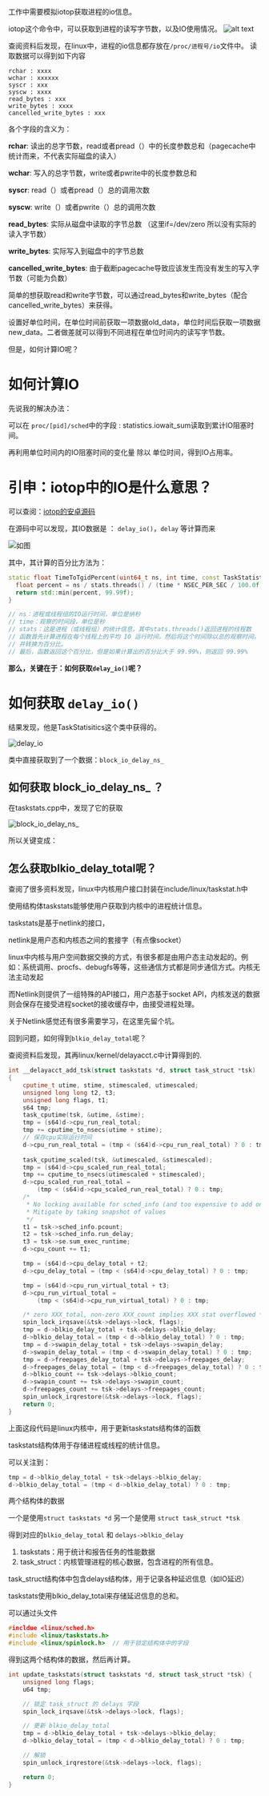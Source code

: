 工作中需要模拟iotop获取进程的io信息。

iotop这个命令中，可以获取到进程的读写字节数，以及IO使用情况。
![alt text](../../pic/2024-8-1.png)

查阅资料后发现，在linux中，进程的io信息都存放在`/proc/进程号/io`文件中。
读取数据可以得到如下内容
```shell
rchar : xxxx
wchar : xxxxxx
syscr : xxx
syscw : xxxx
read_bytes : xxx
write_bytes : xxxx
cancelled_write_bytes : xxx
```

各个字段的含义为：

**rchar**:  读出的总字节数，read或者pread（）中的长度参数总和（pagecache中统计而来，不代表实际磁盘的读入）

**wchar**: 写入的总字节数，write或者pwrite中的长度参数总和

**syscr**:  read（）或者pread（）总的调用次数

**syscw**: write（）或者pwrite（）总的调用次数

**read_bytes**: 实际从磁盘中读取的字节总数   （这里if=/dev/zero 所以没有实际的读入字节数）

**write_bytes**: 实际写入到磁盘中的字节总数

**cancelled_write_bytes**: 由于截断pagecache导致应该发生而没有发生的写入字节数（可能为负数）

简单的想获取read和write字节数，可以通过read_bytes和write_bytes（配合cancelled_write_bytes）来获得。

设置好单位时间，在单位时间前获取一项数据old_data，单位时间后获取一项数据new_data。二者做差就可以得到不同进程在单位时间内的读写字节数。

但是，如何计算IO呢？

# 如何计算IO
先说我的解决办法：

可以在 `proc/[pid]/sched`中的字段 : statistics.iowait_sum读取到累计IO阻塞时间。

再利用单位时间内的IO阻塞时间的变化量 除以 单位时间，得到IO占用率。

# 引申：iotop中的IO是什么意思？

可以查阅：[iotop的安卓源码](http://androidxref.com/9.0.0_r3/xref/system/extras/iotop/iotop.cpp#make_sorter)

在源码中可以发现，其IO数据是 ： `delay_io()`，`delay` 等计算而来

![如图](../../pic/2024-08-01_10-35-41.png)

其中，其计算的百分比方法为：

```cpp
static float TimeToTgidPercent(uint64_t ns, int time, const TaskStatistics& stats) {
  float percent = ns / stats.threads() / (time * NSEC_PER_SEC / 100.0f);
  return std::min(percent, 99.99f);
}

// ns：进程或线程组的IO运行时间，单位是纳秒
// time：观察的时间段，单位是秒
// stats：这是进程（或线程组）的统计信息，其中stats.threads()返回进程的线程数
// 函数首先计算进程在每个线程上的平均 IO 运行时间，然后将这个时间除以总的观察时间，
// 并转换为百分比。
// 最后，函数返回这个百分比，但是如果计算出的百分比大于 99.99%，则返回 99.99%
```

**那么，关键在于：如何获取`delay_io()`呢？**

# 如何获取 `delay_io()`

结果发现，他是TaskStatisitics这个类中获得的。

![delay_io](../../pic/jev_2024-08-01_10-39-00.png)

类中直接获取到了一个数据：`block_io_delay_ns_`

## 如何获取 block_io_delay_ns_ ？

在taskstats.cpp中，发现了它的获取

![block_io_delay_ns_](../../pic/jev_2024-08-01_10-43-07.png)

所以关键变成：

## 怎么获取blkio_delay_total呢？

查阅了很多资料发现，linux中内核用户接口封装在include/linux/taskstat.h中

使用结构体taskstats能够使用户获取到内核中的进程统计信息。

taskstats是基于netlink的接口，

netlink是用户态和内核态之间的套接字（有点像socket）

linux中内核与用户空间数据交换的方式，有很多都是由用户态主动发起的。例如：系统调用、procfs、debugfs等等，这些通信方式都是同步通信方式。内核无法主动发起

而Netlink则提供了一组特殊的API接口，用户态基于socket API，内核发送的数据则会保存在接受进程socket的接收缓存中，由接受进程处理。

关于Netlink感觉还有很多需要学习，在这里先留个坑。

回到问题，如何得到`blkio_delay_total`呢？

查阅资料后发现，其再linux/kernel/delayacct.c中计算得到的.

```cpp
int __delayacct_add_tsk(struct taskstats *d, struct task_struct *tsk)
{
	cputime_t utime, stime, stimescaled, utimescaled;
	unsigned long long t2, t3;
	unsigned long flags, t1;
	s64 tmp;
	task_cputime(tsk, &utime, &stime);
	tmp = (s64)d->cpu_run_real_total;
	tmp += cputime_to_nsecs(utime + stime);
	// 保存cpu实际运行时间
	d->cpu_run_real_total = (tmp < (s64)d->cpu_run_real_total) ? 0 : tmp;
	
	task_cputime_scaled(tsk, &utimescaled, &stimescaled);
	tmp = (s64)d->cpu_scaled_run_real_total;
	tmp += cputime_to_nsecs(utimescaled + stimescaled);
	d->cpu_scaled_run_real_total =
		(tmp < (s64)d->cpu_scaled_run_real_total) ? 0 : tmp;
	/*
	 * No locking available for sched_info (and too expensive to add one)
	 * Mitigate by taking snapshot of values
	 */
	t1 = tsk->sched_info.pcount;
	t2 = tsk->sched_info.run_delay;
	t3 = tsk->se.sum_exec_runtime;
	d->cpu_count += t1;

	tmp = (s64)d->cpu_delay_total + t2;
	d->cpu_delay_total = (tmp < (s64)d->cpu_delay_total) ? 0 : tmp;

	tmp = (s64)d->cpu_run_virtual_total + t3;
	d->cpu_run_virtual_total =
		(tmp < (s64)d->cpu_run_virtual_total) ?	0 : tmp;

	/* zero XXX_total, non-zero XXX_count implies XXX stat overflowed */
	spin_lock_irqsave(&tsk->delays->lock, flags);
	tmp = d->blkio_delay_total + tsk->delays->blkio_delay;
	d->blkio_delay_total = (tmp < d->blkio_delay_total) ? 0 : tmp;
	tmp = d->swapin_delay_total + tsk->delays->swapin_delay;
	d->swapin_delay_total = (tmp < d->swapin_delay_total) ? 0 : tmp;
	tmp = d->freepages_delay_total + tsk->delays->freepages_delay;
	d->freepages_delay_total = (tmp < d->freepages_delay_total) ? 0 : tmp;
	d->blkio_count += tsk->delays->blkio_count;
	d->swapin_count += tsk->delays->swapin_count;
	d->freepages_count += tsk->delays->freepages_count;
	spin_unlock_irqrestore(&tsk->delays->lock, flags);
	return 0;
}
```

上面这段代码是linux内核中，用于更新taskstats结构体的函数

taskstats结构体用于存储进程或线程的统计信息。

可以关注到：
```cpp
tmp = d->blkio_delay_total + tsk->delays->blkio_delay;
d->blkio_delay_total = (tmp < d->blkio_delay_total) ? 0 : tmp;
```

两个结构体的数据

一个是使用`struct taskstats *d` 另一个是使用 `struct task_struct *tsk` 

得到对应的`blkio_delay_total` 和 `delays->blkio_delay`


1. taskstats：用于统计和报告任务的性能数据
2. task_struct：内核管理进程的核心数据，包含进程的所有信息。

task_struct结构体中包含delays结构体，用于记录各种延迟信息（如IO延迟）

taskstats使用blkio_delay_total来存储延迟信息的总和。

可以通过头文件

```cpp
#incldue <linux/sched.h>
#include <linux/taskstats.h>
#include <linux/spinlock.h>  // 用于锁定结构体中的字段
```
得到这两个结构体的数据，然后再计算。

```cpp
int update_taskstats(struct taskstats *d, struct task_struct *tsk) {
    unsigned long flags;
    u64 tmp;

    // 锁定 task_struct 的 delays 字段
    spin_lock_irqsave(&tsk->delays->lock, flags);

    // 更新 blkio_delay_total
    tmp = d->blkio_delay_total + tsk->delays->blkio_delay;
    d->blkio_delay_total = (tmp < d->blkio_delay_total) ? 0 : tmp;

    // 解锁
    spin_unlock_irqrestore(&tsk->delays->lock, flags);

    return 0;
}
```